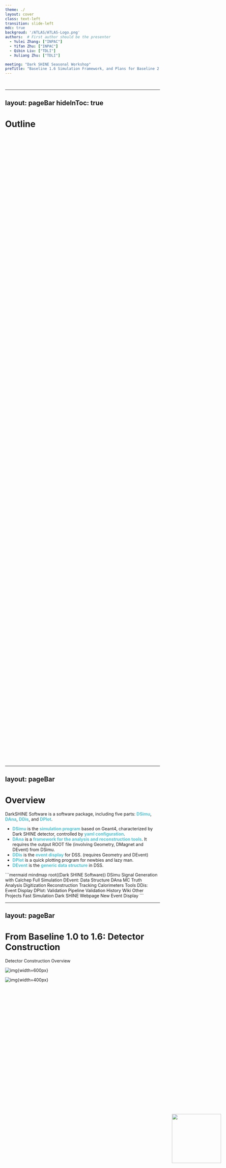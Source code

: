 ```yaml
---
theme: ./
layout: cover
class: text-left
transition: slide-left
mdc: true
backgroud: '/ATLAS/ATLAS-Logo.png'
authors:  # First author should be the presenter
  - Yulei Zhang: ["INPAC"]
  - Yifan Zhu: ["INPAC"]
  - Qibin Liu: ["TDLI"] 
  - Xuliang Zhu: ["TDLI"]

meeting: "Dark SHINE Seasonal Workshop"
preTitle: "Baseline 1.6 Simulation Framework, and Plans for Baseline 2.0"
---
```


<br>

<img id="ATLAS" src="/DarkSHINE/DarkSHINE-Logo.png"> </img>

<style scoped>
#ATLAS {
  width: 160px;
  position: absolute;
  right: 3%;
  bottom: 4%;
  /* background-color: #2B90B6;
  background-image: linear-gradient(45deg, #4EC5D4 15%, #146b8c 50%); */
}
</style>

---
layout: pageBar
hideInToc: true
---

# Outline

<br>

<div class="flex justify-center items-center" style="height: 50vh;">

### <Toc />

</div>

---
layout: pageBar
---

# Overview

DarkSHINE Software is a software package, including five parts: <span style="color:#4ec4d4">**DSimu**</span>, <span style="color:#4ec4d4">**DAna**</span>, <span style="color:#4ec4d4">**DDis**</span>, and <span style="color:#4ec4d4">**DPlot**</span>.

<div grid="~ cols-[310px_1fr] gap-2">
<div>

- <span style="color:#4ec4d4">**DSimu**</span> is the <span style="color:#4ec4d4">**simulation program**</span> based on Geant4, characterized by Dark SHINE detector, controlled by <span style="color:#4ec4d4">**yaml configuration**</span>.
- <span style="color:#4ec4d4">**DAna**</span> is a <span style="color:#4ec4d4">**framework for the analysis and reconstruction tools**</span>. It requires the output ROOT file (involving Geometry, DMagnet and DEvent) from DSimu.
- <span style="color:#4ec4d4">**DDis**</span> is the <span style="color:#4ec4d4">**event display**</span> for DSS. (requires Geometry and DEvent)
- <span style="color:#4ec4d4">**DPlot**</span> is a quick plotting program for newbies and lazy man.
- <span style="color:#4ec4d4">**DEvent**</span> is the <span style="color:#4ec4d4">**generic data structure**</span> in DSS.
</div>

<Transform :scale="1.0">
<div>
```mermaid
mindmap
  root((Dark SHINE Software))
    DSimu
      Signal Generation with Calchep
      Full Simulation
        DEvent: Data Structure
    DAna
      MC Truth Analysis
      Digitization
        Reconstruction
            Tracking
            Calorimeters
    Tools
      DDis: Event Display
      DPlot: Validation
    Pipeline
      Validation History
      Wiki
    Other Projects
      Fast Simulation
      Dark SHINE Webpage
      New Event Display
```
</div>
</Transform>
</div>

---
layout: pageBar
---

# From Baseline 1.0 to 1.6: Detector Construction

Detector Construction Overview

<div grid="~ cols-2 gap-2">

![img](/images/overview_1.0.png){width=600px}

<div class="flex justify-center items-center" style="height: 50vh;">

![img](/images/overview_1.6.png){width=400px}
</div>

</div>  

---
layout: pageBar
hideInToc: true
---

# From Baseline 1.0 to 1.6: Detector Construction

Tracking System

Baseline 1.6 Tracker uses <span style="color:#4ec4d4">**Si micro-strip**</span> ( $30 \mathrm{\mu m}$ ) and <span style="color:#4ec4d4">**non-uniform magnetic field**</span>, while Baseline 1.0 uses non-strip (truth hit) and uniform magnetic field.

| Baseline |                                                  | Magnetic Field                                  | Component                                                 | Material                | Center Z (mm)                                   |  Size (mm)                                                                                                                                      | Layer<br>Number           |
|----------|--------------------------------------------------|-------------------------------------------------|-----------------------------------------------------------|-------------------------|-------------------------------------------------|-------------------------------------------------------------------------------------------------------------------------------------------------|---------------------------|
| 1.0      | ![img.png](/images/tracker_1.0.png){width=100px} | $B_y=-1.5 \mathrm{T}$                           | Tagging Tracker<br> <br>Target<br> <br>Recoil Tracker     | Si<br> <br>W<br> <br>Si | -607.83 ~ -7.83<br> <br>0<br> <br>7.73 ~ 180.23 |  100, 200, 0.1<br> <br>100, 200, 0.35<br> <br>100~250, 200, 0.1                                                                                 | 7x2<br> <br>1<br> <br>6x2 |
| 1.6      | ![img.png](/images/tracker_1.6.png){width=100px} | ![img.png](/images/bfiled_1.6.png){width=200px} | Tagging Tracker<br> <br>Target<br> <br>Recoil Tracker     | Si<br> <br>W<br> <br>Si | -607.83 ~ -7.83<br> <br>0<br> <br>7.73 ~ 180.23 |  201, 100, <span style="color:#4ec4d4">**0.15**</span><br> <br>200, 100, 0.35<br> <br>201~501, 200, <span style="color:#4ec4d4">**0.15**</span> | 7x2<br> <br>1<br> <br>6x2 |

---
layout: pageBar
hideInToc: true
---

# From Baseline 1.0 to 1.6: Detector Construction

ECAL

| Baseline |                                               | Configuration                                    | Cell Number                                       | Cell Gap | Gap<br>Material | Cell Components                | Material                                               | Size (cm)                                      |
|----------|-----------------------------------------------|--------------------------------------------------|---------------------------------------------------|----------|-----------------|--------------------------------|--------------------------------------------------------|------------------------------------------------|
| 1.0      | ![img.png](/images/ecal_1.0.png){width=100px} | Cubic                                            | 20, 20, 11                                        | 0.1 mm   | CarbonFiber     | Wrapper<br>APD<br>Scintillator | Al<br>Si<br>LYSO                                       | 2.53, 2.53, 4.13<br>1, 1, 0.1<br>2.5, 2.5, 4.0 |
| 1.6      | ![img.png](/images/ecal_1.6.png){width=120px} | <span style="color:#4ec4d4">**Staggered**</span> | <span style="color:#4ec4d4">**21, 21**</span>, 11 | 0.1 mm   | CarbonFiber     | Wrapper<br>APD<br>Scintillator | <span style="color:#4ec4d4">**C**</span><br>Si<br>LYSO | 2.53, 2.53, 4.13<br>1, 1, 0.1<br>2.5, 2.5, 4.0 |

---
layout: pageBar
hideInToc: true
---

# From Baseline 1.0 to 1.6: Detector Construction

HCAL

In Baseline 1.6, The Design of HCAL is optimized. SideHCAL is added around the 4 sides of ECAL.

| Baseline |                                               | Configuration                                  | Cell Gap                                      | Module Gap | Gap<br>Material | Cell Components                                                                              | Material                                                                             | Size (cm)                                                                                                          |
|----------|-----------------------------------------------|------------------------------------------------|-----------------------------------------------|------------|-----------------|----------------------------------------------------------------------------------------------|--------------------------------------------------------------------------------------|--------------------------------------------------------------------------------------------------------------------|
| 1.0      | ![img.png](/images/hcal_1.0.png){width=200px} | XY-Abs-XY                                      | 0                                             | 0.5 mm     | CarbonFiber     | Wrapper<br>APD<br>Scintillator                                                               | Al<br>Si<br>Polystyrene                                                              | 1.03, 5.03, 100.7<br>0.3, 0.3, 0.1<br>1, 5, 100.57                                                                 |
| 1.6      | ![img.png](/images/hcal_1.6.png){width=150px} | <span style="color:#4ec4d4">**X-Abs-Y**</span> | <span style="color:#4ec4d4">**0.1 mm**</span> | 0.5 mm     | CarbonFiber     | Wrapper<br>APD<br>Scintillator<br><span style="color:#4ec4d4">**Fiber Clad<br>Fiber**</span> | <span style="color:#4ec4d4">**C**</span><br>Si<br>Polystyrene<br>Polystyrene<br>PMMA | 1.03, 5.03, <span style="color:#4ec4d4">**75.55**</span><br>0.3, 0.3, 0.1<br>1, 5, 75.42<br>r=1.2 mm<br>r=1.176 mm |


---
layout: pageBar
---

# From Baseline 1.0 to 1.6: Versions and Milstones

Many functions and optimizations have been added to the software since 2020.

```mermaid
timeline
    section Baseline 1.0
    2020 Aug - 2021 Dec : Baseline 1.0
    section Baseline 1.5
    2022 Apr - Jun : Major, Add DSimu optical simulation
                   : Major, Add truth information - DTruth
                   : Major, Optimized simulation speed, event storage, and data transmission between DAna processors
    2022 Jul - Sep : Add SideHCAL
                   : Add DSimu flexible Biasing / BiasParticle
                   : Add DSimu arguments
    2022 Oct - Dec : Add Staggered ECAL
                   : Add HCAL MC Calibration
                   : Optimized DAna Event Classification
    2023 Jan - Mar : Major, Add DAna Riemann Fitting 
                   : Fixed Sensitive Detector bug
                   : Optimize Sensitive Detector Speed
    section Baseline 1.6
    2023 Apr - Jun : Major, Add Vertexing, and GNN Tracking 
                   : Major, Add ECAL TopoClustering, ML IO
                   : Add DDis MC Particle Propagation
    2023 Nov - Dec : Major, Add DSimu truth filter
                   : More flexible RecECAL
                   : Add options to tune Tracking speed and resolution
    2024 Feb - Apr : Major, Add DAna ActsSequencer
                   : Optimized Tracking Algorithm
                   : Add Tracking Parser
```

---
layout: pageBar
---

# CI/CD Pipeline and Validation

<br>

<div grid="~ cols-2 gap-2">
<div>

Pipeline to build and draw <span style="color:#4ec4d4">**validation plots**</span> will be triggered in each commit to <span style="color:#4ec4d4">**master**</span> branch.
- Or with keyword `[CI]` or `[VIP]` in the commit message

![img](/images/pipeline.png){width=400px}

</div>
<div>

- Validation plots in the pipeline artifacts, and can be posted on wiki.

![img](/images/validation_plots.png){width=400px}
</div>
</div>

---
layout: pageBar
---

# CPU Performance and Event Storage

<br>

<div grid="~ cols-2 gap-1">
<div>

## DSimu (Simulation)

Current Simulation Speed is <span style="color:#4ec4d4">**x21**</span> faster than Baseline 1.0 (900ms)

![img](/images/SimuTime.png){width=500px}

Storage: 60KB / event $\to$ 14 KB / event

</div>
<div>

## DAna (Reconstruction)

~9ms per event

![img](/images/DAnaTime.png){width=400px}

</div>
</div>

---
layout: pageBar
---

# Sample Production

<br>

![img](/images/Production.png){width=1100px}

---
layout: pageBar
---

# Tracking

<br>

<div grid="~ cols-2 gap-1">
<div>

**Dark SHINE Tracking Package:**
- Track Finding
  - <span style="color:#4ec4d4">**Greedy algorithm**</span>
  - Future ML method
- Fitting
  - Kalman filter
  - <span style="color:#4ec4d4">**Riemann filter**</span>
- Output
  - Seed for Tracker-ECAL PFA
  - Vertex for visible decay
  - ...

</div>
<div>

**Acts Sequencer:**
- SeedingAlgorithm
  - Default Seeding
  - Truth Seeding
- Track Finding & Fitting
    - <span style="color:#4ec4d4">**CombinatorialKalmanFilter**</span>
- Output
  - Vertex for visible decay
  - Seed for Tracker-ECAL PFA \[WIP\]

</div>
</div>

---
layout: pageBar
hideInToc: true
---

# Tracking

Filter Efficiency and Resolution (Truth Seeding)

<Transform :scale="0.9">

| Efficiency | Inclusive | Signal 5 MeV |
|------------| ---   | --- |
| Tagging | 99.94% | 99.94% |
| Recoil | 99.76% | 80.49 %|

</Transform>

<div grid="~ cols-2 gap-20">

<Transform :scale="0.65">
<PlotlyGraph filePath="https://darkshine-analysis-ykrsama-1c4398ed5549bed87b570e88b7efabc7603d.gitlab.io/actsSequencerV03/plot/json/Acts_TagTrk_P__cut2.json"/>
</Transform>

<Transform :scale="0.65">
<PlotlyGraph filePath="https://darkshine-analysis-ykrsama-1c4398ed5549bed87b570e88b7efabc7603d.gitlab.io/actsSequencerV03/plot/json/Res_dActs_RecTrk_P_1_precut.json"/>
</Transform>

</div>

---
layout: pageBar
---

# Calorimetry
(For ECAL Clustering etc., see Qibin & Zhiyu's Talk)

## ECAL Smearing method
The smearing of ECAL is done in reconstruction/analysis level. For each ECAL cell, the energy of hits are summed, then Gaussian function is used to do the smearing, with the mean value set to truth energy and sigma from the formula $\frac{\sigma}{E}=\frac{A}{\sqrt{E}}+B+\frac{C}{E}$ . The A B C parameters are extracted from standalone simulation with optical process enabled.

## Smearing parameter used in analysis
<div grid="~ cols-2 gap-20">

<Transform :scale="0.9">
<br>

|                     | $A\sqrt{MeV}$ |     $A\sqrt{GeV}$    |       $B$      |      $C/MeV$     |
|:-------------------:|:-------------:|:-----------------:|:------------:|:----------------:|
|       R90_LYSO      |    31.62%     |        1.00%      |     0.00%    |     0.0000       |
|       R10_LYSO      |    211.69%    |        6.69%      |     0.00%    |     0.0851       |
|      R90_S9_PWO4    |    134.56%    |        4.26%      |     0.70%    |     0.0001       |
|     R90_S36_PWO4    |    73.32%     |        2.32%      |     0.17%    |     0.7051       |

</Transform>

<div>

**Detailed plots: set1**

![img](/images/setup1.png){width=400px}
</div>

</div>

---
layout: pageBar
---

# Future Plans and Timeline

<Transform :scale="1.2">
<div>
```mermaid
gantt
    dateFormat YYYY-MM-DD
    section Production
        4GeV 0.1/0.2 X0, W/Al signal/inclusive : 2024-04-24, 2w
        Rare process / signal production : 2024-05-14, 4w
    section Tracker
        Acts Seeding   : a1, 2024-04-24, 3w 
        Tracker design optimization : after a1, 4w
        Seed for Tracker-ECAL PFA :c1, 2024-04-24, 1w
        Publish ActsSequencer v1.0: after c1, 1h
    section ECAL
        PFA for rare process i.e. GMM, K-long decay etc. / LLP : c2, after c1, 4w
        ECAL design optimization : c3, after c2, 4w
    section HCAL
        HCAL design optimization : after c2, 4w
    section Fast Simulation
        Fast Simulation : 2024-05-01
    section More BSM
        Positron :  2024-04-24, 8w
```
</div>
</Transform>

---
layout: center
class: "text-center"
hideInToc: true
---

# Thanks

[Documentations](https://code.ihep.ac.cn/darkshine/darkshine-simulation/-/wikis/home) / [Git Repo](https://code.ihep.ac.cn/darkshine/darkshine-simulation/-/commits/master)


---
layout: pageBar
---

